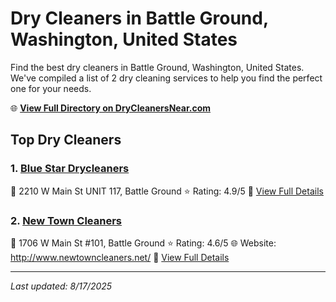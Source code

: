 # Dry Cleaners in Battle Ground, Washington, United States

Find the best dry cleaners in Battle Ground, Washington, United States. We've compiled a list of 2 dry cleaning services to help you find the perfect one for your needs.

🌐 **[View Full Directory on DryCleanersNear.com](https://drycleanersnear.com/city/US/Washington/Battle%20Ground)**

## Top Dry Cleaners

### 1. [Blue Star Drycleaners](https://drycleanersnear.com/dryCleaner/68955a3482a21f618f14bf60/blue-star-drycleaners)
📍 2210 W Main St UNIT 117, Battle Ground
⭐ Rating: 4.9/5
🔗 [View Full Details](https://drycleanersnear.com/dryCleaner/68955a3482a21f618f14bf60/blue-star-drycleaners)

### 2. [New Town Cleaners](https://drycleanersnear.com/dryCleaner/68955a5682a21f618f14c1df/new-town-cleaners)
📍 1706 W Main St #101, Battle Ground
⭐ Rating: 4.6/5
🌐 Website: http://www.newtowncleaners.net/
🔗 [View Full Details](https://drycleanersnear.com/dryCleaner/68955a5682a21f618f14c1df/new-town-cleaners)


---

*Last updated: 8/17/2025*
